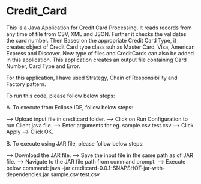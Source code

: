 # Credit_Card

This is a Java Application for Credit Card Processing. It reads records from any time of file from CSV, XML and JSON. Further it checks the validates the card number. Then Based on the appropriate Credit Card Type, it creates object of Credit Card type class suh as Master Card, Visa, American Express and Discover. New type of files and CreditCards can also be added in this application. This application creates an output file containing Card Number, Card Type and Error.

For this application, I have used Strategy, Chain of Responsibility and Factory pattern.

To run this code, please follow below steps:

A. To execute from Eclipse IDE, follow below steps:

--> Upload input file in creditcard folder.
--> Click on Run Configuration to run Client.java file.
--> Enter arguments for eg. sample.csv test.csv
--> Click Apply
--> Click OK.

B. To execute using JAR file, please follow below steps:

--> Download the JAR file.
--> Save the input file in the same path as of JAR file.
--> Navigate to the JAR file path from command prompt.
--> Execute below command: java -jar creditcard-0.0.1-SNAPSHOT-jar-with-dependencies.jar sample.csv test.csv
